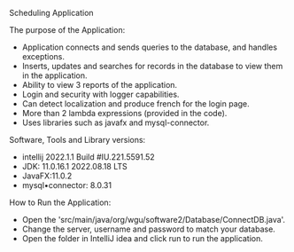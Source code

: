 Scheduling Application

The purpose of the Application:
- Application connects and sends queries to the database, and handles exceptions.
- Inserts, updates and searches for records in the database to view them in the application.
- Ability to view 3 reports of the application.
- Login and security with logger capabilities.
- Can detect localization and produce french for the login page.
- More than 2 lambda expressions (provided in the code).
- Uses libraries such as javafx and mysql-connector.

Software, Tools and Library versions:
- intellij 2022.1.1 Build #IU.221.5591.52
- JDK: 11.0.16.1 2022.08.18 LTS
- JavaFX:11.0.2
- mysql•connector: 8.0.31

How to Run the Application:
- Open the 'src/main/java/org/wgu/software2/Database/ConnectDB.java'.
- Change the server, username and password to match your database.
- Open the folder in IntelliJ idea and click run to run the application.

